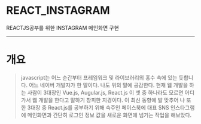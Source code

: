 # REACT_INSTAGRAM
REACTJS공부를 위한 INSTAGRAM 메인화면 구현
***
# 개요
>javascript는 어느 순간부터 프레임워크 및 라이브러리의 홍수 속에 있는 듯합니다.
어느 네이버 개발자가 한 말이다. 나도 위의 말에 공감한다. 현재 웹 개발을 하는 사람이 3대장인 Vue.js, Augular.js, React.js 이 셋 중 하나라도 모르면
어디가서 웹 개발을 한다고 말하기 창피한 지경이다. 이 최신 동향에 발 맞추어 나 또한 3대장 중 React.js를 공부하기 위해 숙주인 페이스북에 대표 SNS 인스타그램에
메인화면과 간단히 로그인 정보 값을 새로운 화면에 넘기는 작업을 해보았다.
